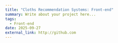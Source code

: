 ```yaml
---
title: "Cloths Recommendation Systems: Front-end"
summary: Write about your project here...
tags:
  - Front-end
date: 2025-09-27
external_link: http://github.com
---
```

